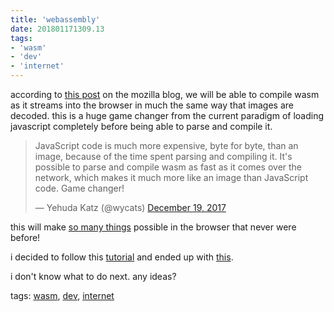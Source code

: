 ```yaml
---
title: 'webassembly'
date: 201801171309.13
tags:
- 'wasm'
- 'dev'
- 'internet'
---
```


according to [this
post](https://hacks.mozilla.org/2018/01/making-webassembly-even-faster-firefoxs-new-streaming-and-tiering-compiler/)
on the mozilla blog, we will be able to compile wasm as it streams into
the browser in much the same way that images are decoded. this is a huge
game changer from the current paradigm of loading javascript completely
before being able to parse and compile it.

> JavaScript code is much more expensive, byte for byte, than an image,
> because of the time spent parsing and compiling it. It's possible to
> parse and compile wasm as fast as it comes over the network, which
> makes it much more like an image than JavaScript code. Game changer!
>
> — Yehuda Katz (@wycats) [December 19,
> 2017](https://twitter.com/wycats/status/942908325775077376?ref_src=twsrc%5Etfw)

this will make [so many
things](https://github.com/WebAssembly/design/blob/master/UseCases.md)
possible in the browser that never were before!

i decided to follow this
[tutorial](http://webassembly.org/getting-started/developers-guide/) and
ended up with [this](https://tilde.team/~ben/wasm/hello.html).

i don't know what to do next. any ideas?

tags: [wasm](tag_wasm.html), [dev](tag_dev.html),
[internet](tag_internet.html)
